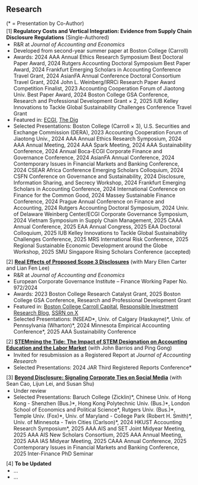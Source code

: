 <h2 id="research" style="margin-top: 60px;">Research</h2>

<div style="margin: 0;">
  <div style="margin: 0 0 4px 0;">(* = Presentation by Co-Author)</div>

  <div class="title" style="margin: 0;"> 
    [1] <strong>Regulatory Costs and Vertical Integration: Evidence from Supply Chain Disclosure Regulations</strong> (Single-Authored)
  </div>
  <ul style="margin: 2px 0 10px 0; padding-left: 20px;">
    <li>R&R at <em>Journal of Accounting and Economics</em></li>
    <li>Developed from second-year summer paper at Boston College (Carroll)</li>
    <li>Awards: 2024 AAA Annual Ethics Research Symposium Best Doctoral Paper Award, 2024 Rutgers Accounting Doctoral Symposium Best Paper Award, 2024 Frankfurt Emerging Scholars in Accounting Conference Travel Grant, 2024 AsianFA Annual Conference Doctoral Consortium Travel Grant, 2024 John L. Weinberg/IRRCi Research Paper Award Competition Finalist, 2023 Accounting Cooperation Forum of Jiaotong Univ. Best Paper Award, 2024 Boston College GSA Conference, Research and Professional Development Grant × 2, 2025 IUB Kelley Innovations to Tackle Global Sustainability Challenges Conference Travel Grant</li>
    <li>Featured in: <a href="https://web.archive.org/web/20241003122824/https://www.ecgi.global/publications/videos/2024-corporate-governance-symposium-regulatory-costs-and-vertical-integration">ECGI</a>, <a href="https://web.archive.org/web/20241005013629/https://thedig.substack.com/p/bottle-caps-coca-cola-outtakes-and?publication_id=526&post_id=147864371&isFreemail=false&r=3fh9js&triedRedirect=true">The Dig</a></li>
    <li>Selected Presentations: Boston College (Carroll × 3), U.S. Securities and Exchange Commission (DERA), 2023 Accounting Cooperation Forum of Jiaotong Univ., 2024 AAA Annual Ethics Research Symposium, 2024 AAA Annual Meeting, 2024 AAA Spark Meeting, 2024 AAA Sustainability Conference, 2024 Annual Boca-ECGI Corporate Finance and Governance Conference, 2024 AsianFA Annual Conference, 2024 Contemporary Issues in Financial Markets and Banking Conference, 2024 CSEAR Africa Conference Emerging Scholars Colloquium, 2024 CSFN Conference on Governance and Sustainability, 2024 Disclosure, Information Sharing, and Secrecy Workshop, 2024 Frankfurt Emerging Scholars in Accounting Conference, 2024 International Conference on Finance for the Common Good, 2024 Massey Sustainable Finance Conference, 2024 Prague Annual Conference on Finance and Accounting, 2024 Rutgers Accounting Doctoral Symposium, 2024 Univ. of Delaware Weinberg Center/ECGI Corporate Governance Symposium, 2024 Vietnam Symposium in Supply Chain Management, 2025 CAAA Annual Conference, 2025 EAA Annual Congress, 2025 EAA Doctoral Colloquium, 2025 IUB Kelley Innovations to Tackle Global Sustainability Challenges Conference, 2025 MRS International Risk Conference, 2025 Regional Sustainable Economic Development around the Globe Workshop, 2025 SMU Singapore Rising Scholars Conference (accepted)</li>
  </ul>

  <div class="title" style="margin: 0;"> 
    [2] <strong><a href="https://ssrn.com/abstract=4743426">Real Effects of Proposed Scope 3 Disclosures</a></strong> (with Mary Ellen Carter and Lian Fen Lee)
  </div>
  <ul style="margin: 2px 0 10px 0; padding-left: 20px;">
    <li>R&R at <em>Journal of Accounting and Economics</em></li>
    <li>European Corporate Governance Institute – Finance Working Paper No. 972/2024</li>
    <li>Awards: 2023 Boston College Research Catalyst Grant, 2025 Boston College GSA Conference, Research and Professional Development Grant</li>
    <li>Featured in: <a href="https://web.archive.org/web/20241005013154/https://www.bc.edu/content/bc-web/schools/carroll-school/sites/carroll-capital/spring-2024.html">Boston College Carroll Capital</a>, <a href="https://web.archive.org/web/20240528162027/https://prof-soehnholz.com/category/risikomanagement/">Responsible Investment Research Blog</a>, <a href="https://x.com/SSRN/status/1782016438951161867">SSRN on X</a></li>
    <li>Selected Presentations: INSEAD*, Univ. of Calgary (Haskayne)*, Univ. of Pennsylvania (Wharton)*, 2024 Minnesota Empirical Accounting Conference*, 2025 AAA Sustainability Conference</li>
  </ul>
  
  <div class="title" style="margin: 0;"> 
    [2] <strong><a href="https://www.chicagobooth.edu/-/media/research/arc/docs/journal/2024-rep/bgy-2024-registered-report-proposal.pdf">STEMming the Tide: The Impact of STEM Designation on Accounting Education and the Labor Market</a></strong> (with John Barrios and Ping Gong)
  </div>
  <ul style="margin: 2px 0 10px 0; padding-left: 20px;">
    <li>Invited for resubmission as a Registered Report at <em>Journal of Accounting Research</em></li>
    <li>Selected Presentations: 2024 JAR Third Registered Reports Conference*</li>
  </ul>
  
  <div class="title" style="margin: 0;"> 
    [3] <strong><a href="https://ssrn.com/abstract=5206017">Beyond Disclosure: Signaling Corporate Ties on Social Media</a></strong> (with Sean Cao, Lijun Lei, and Susan Shu)
  </div>
  <ul style="margin: 2px 0 10px 0; padding-left: 20px;">
    <li>Under review</li>
    <li>Selected Presentations: Baruch College (Zicklin)*, Chinese Univ. of Hong Kong - Shenzhen (Bus.)*, Hong Kong Polytechnic Univ. (Bus.)*, London School of Economics and Political Science*, Rutgers Univ. (Bus.)*, Temple Univ. (Fox)*, Univ. of Maryland - College Park (Robert H. Smith)*, Univ. of Minnesota - Twin Cities (Carlson)*, 2024 HKUST Accounting Research Symposium*, 2025 AAA AIS and SET Joint Midyear Meeting, 2025 AAA AIS New Scholars Consortium, 2025 AAA Annual Meeting, 2025 AAA IAS Midyear Meeting, 2025 CAAA Annual Conference, 2025 Contemporary Issues in Financial Markets and Banking Conference, 2025 Inter-Finance PhD Seminar</li>
  </ul>

  <div class="title" style="margin: 0;"> 
    [4] <strong>To be Updated</strong>
  </div>
  <ul style="margin: 2px 0 10px 0; padding-left: 20px;">
    <li>...</li>
    <li>...</li>
  </ul>
  
</div>
